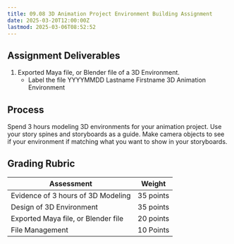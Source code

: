 ```yaml
---
title: 09.08 3D Animation Project Environment Building Assignment
date: 2025-03-20T12:00:00Z
lastmod: 2025-03-06T08:52:52
---
```


## Assignment Deliverables

1. Exported Maya file, or Blender file of a 3D Environment.
   - Label the file YYYYMMDD Lastname Firstname 3D Animation Environment

## Process

Spend 3 hours modeling 3D environments for your animation project. Use your story spines and storyboards as a guide. Make camera objects to see if your environment if matching what you want to show in your storyboards.

## Grading Rubric

<div class="responsive-table-markdown">

| Assessment                          | Weight    |
| ----------------------------------- | --------- |
| Evidence of 3 hours of 3D Modeling  | 35 points |
| Design of 3D Environment            | 35 points |
| Exported Maya file, or Blender file | 20 points |
| File Management                     | 10 Points |

</div>
